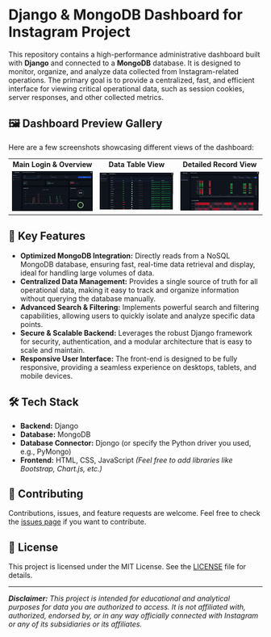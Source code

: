 # Django & MongoDB Dashboard for Instagram Project

This repository contains a high-performance administrative dashboard built with **Django** and connected to a **MongoDB** database. It is designed to monitor, organize, and analyze data collected from Instagram-related operations. The primary goal is to provide a centralized, fast, and efficient interface for viewing critical operational data, such as session cookies, server responses, and other collected metrics.

## 🖼️ Dashboard Preview Gallery

Here are a few screenshots showcasing different views of the dashboard:

<table align="center">
  <tr>
    <td align="center"><strong>Main Login & Overview</strong></td>
    <td align="center"><strong>Data Table View</strong></td>
    <td align="center"><strong>Detailed Record View</strong></td>
  </tr>
  <tr>
    <td><img src="screan_1.jpg" alt="Main dashboard overview screen" width="260"></td>
    <td><img src="screan_2.jpg" alt="Detailed data table with filters" width="260"></td>
    <td><img src="screan_3.jpg" alt="Analytics or single record view" width="260"></td>
  </tr>
</table>

## 🚀 Key Features

-   **Optimized MongoDB Integration:** Directly reads from a NoSQL MongoDB database, ensuring fast, real-time data retrieval and display, ideal for handling large volumes of data.
-   **Centralized Data Management:** Provides a single source of truth for all operational data, making it easy to track and organize information without querying the database manually.
-   **Advanced Search & Filtering:** Implements powerful search and filtering capabilities, allowing users to quickly isolate and analyze specific data points.
-   **Secure & Scalable Backend:** Leverages the robust Django framework for security, authentication, and a modular architecture that is easy to scale and maintain.
-   **Responsive User Interface:** The front-end is designed to be fully responsive, providing a seamless experience on desktops, tablets, and mobile devices.

## 🛠️ Tech Stack

-   **Backend:** Django
-   **Database:** MongoDB
-   **Database Connector:** Djongo (or specify the Python driver you used, e.g., PyMongo)
-   **Frontend:** HTML, CSS, JavaScript *(Feel free to add libraries like Bootstrap, Chart.js, etc.)*


## 🤝 Contributing

Contributions, issues, and feature requests are welcome. Feel free to check the [issues page](https://github.com/YOUR_USERNAME/Dashboard-InstagramProject/issues) if you want to contribute.

## 📜 License

This project is licensed under the MIT License. See the [LICENSE](LICENSE) file for details.

---
_**Disclaimer:** This project is intended for educational and analytical purposes for data you are authorized to access. It is not affiliated with, authorized, endorsed by, or in any way officially connected with Instagram or any of its subsidiaries or its affiliates._
